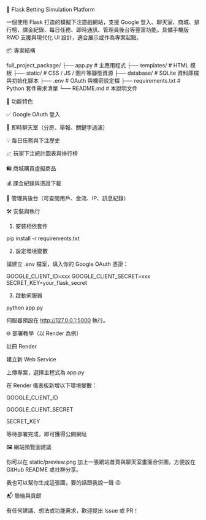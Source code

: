 🎲 Flask Betting Simulation Platform

一個使用 Flask 打造的模擬下注遊戲網站，支援 Google 登入、聊天室、商城、排行榜、課金紀錄、每日任務、即時通訊、管理員後台等豐富功能。具備手機版 RWD 支援與現代化 UI 設計，適合展示或作為專案起點。

📦 專案結構

full_project_package/
├── app.py                # 主應用程式
├── templates/            # HTML 模板
├── static/               # CSS / JS / 圖片等靜態資源
├── database/             # SQLite 資料庫檔與初始化腳本
├── .env                  # OAuth 與機密設定檔
├── requirements.txt      # Python 套件需求清單
└── README.md             # 本說明文件

🚀 功能特色

✅ Google OAuth 登入

💬 即時聊天室（分房、舉報、關鍵字過濾）

💡 每日任務與下注歷史

📈 玩家下注統計圖表與排行榜

🛍️ 商城購買虛擬商品

💰 課金紀錄與憑證下載

🔐 管理員後台（可查閱用戶、金流、IP、訊息紀錄）

🛠️ 安裝與執行

1. 安裝相依套件

pip install -r requirements.txt

2. 設定環境變數

請建立 .env 檔案，填入你的 Google OAuth 憑證：

GOOGLE_CLIENT_ID=xxx
GOOGLE_CLIENT_SECRET=xxx
SECRET_KEY=your_flask_secret

3. 啟動伺服器

python app.py

伺服器預設在 http://127.0.0.1:5000 執行。

🌐 部署教學（以 Render 為例）

註冊 Render

建立新 Web Service

上傳專案，選擇主程式為 app.py

在 Render 儀表板新增以下環境變數：

GOOGLE_CLIENT_ID

GOOGLE_CLIENT_SECRET

SECRET_KEY

等待部署完成，即可獲得公開網址

🖼️ 網站預覽圖建議

你可以在 static/preview.png 加上一張網站首頁與聊天室畫面合併圖，方便放在 GitHub README 或社群分享。

我也可以幫你生成這張圖，要的話跟我說一聲 😉

📬 聯絡與貢獻

有任何建議、想法或功能需求，歡迎提出 Issue 或 PR！

